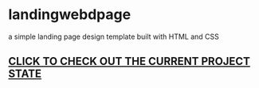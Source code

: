 # landingwebdpage
a simple landing page design template built with HTML and CSS 

## <a href="https://kofiboadu.github.io/scholarshipaccess/">CLICK TO CHECK OUT THE CURRENT PROJECT STATE </a>
